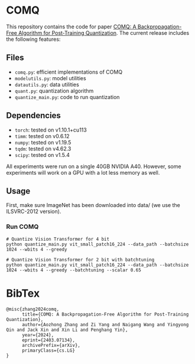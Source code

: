 # COMQ

This repository contains the code for paper [COMQ: A Backpropagation-Free Algorithm for Post-Training Quantization](https://arxiv.org/abs/2403.07134). 
The current release includes the following features:

## Files

* `comq.py`: efficient implementations of COMQ
* `modelutils.py`: model utilities
* `datautils.py`: data utilities
* `quant.py`: quantization algorithm
* `quantize_main.py`: code to run quantization

## Dependencies

* `torch`: tested on v1.10.1+cu113
* `timm`: tested on v0.6.12
* `numpy`: tested on v1.19.5
* `tqdm`: tested on v4.62.3
* `scipy`: tested on v1.5.4

All experiments were run on a single 40GB NVIDIA A40. However, some experiments will work on a GPU with a lot less memory as well.

## Usage 

First, make sure ImageNet has been downloaded into data/ (we use the ILSVRC-2012 version).

### Run COMQ

```
# Quantize Vision Transformer for 4 bit
python quantize_main.py vit_small_patch16_224 --data_path --batchsize 1024 --wbits 4 --greedy

# Quantize Vision Transformer for 2 bit with batchtuning
python quantize_main.py vit_small_patch16_224 --data_path --batchsize 1024 --wbits 4 --greedy --batchtuning --scalar 0.65
```

# BibTex

```
@misc{zhang2024comq,
      title={COMQ: A Backpropagation-Free Algorithm for Post-Training Quantization}, 
      author={Aozhong Zhang and Zi Yang and Naigang Wang and Yingyong Qin and Jack Xin and Xin Li and Penghang Yin},
      year={2024},
      eprint={2403.07134},
      archivePrefix={arXiv},
      primaryClass={cs.LG}
}
```
